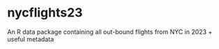 # nycflights23
An R data package containing all out-bound flights from NYC in 2023 + useful metadata
